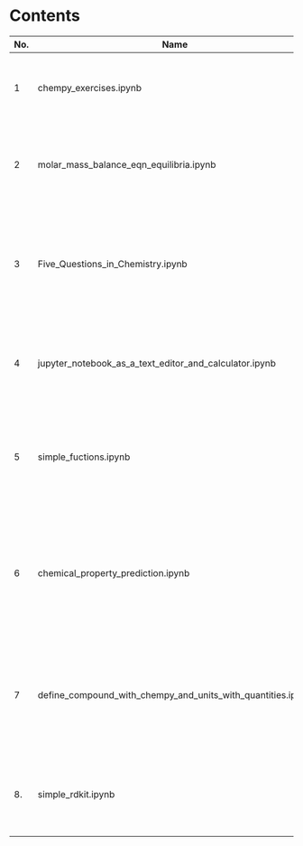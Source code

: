 # Contents

| No. | Name               | Notes                                                       |
|-----|--------------------|-------------------------------------------------------------|
| 1   | chempy_exercises.ipynb    | • units manipulation  • balancing equations  • equilibria  • reaction rates |
| 2   | molar_mass_balance_eqn_equilibria.ipynb | • calculate molar mass • balance equations • solve equilibria concentrations | 
| 3   | Five_Questions_in_Chemistry.ipynb   | • use functions • plot data • fit data • use conditional statements • use scipy constants  • retrieve atomic mass | 
| 4   | jupyter_notebook_as_a_text_editor_and_calculator.ipynb | • Use markdown and latex • Use built-in python functions and import numpy library. | 
| 5   | simple_fuctions.ipynb                                   | • Two simple function examples to demonstrate basic input/output, default inputs, and multiple outputs. |
| 6   | chemical_property_prediction.ipynb | • Shows examples of using Chempy, RDKit, and Py3Dmol to represent compounds via formulas or SMILES and obtain their properties. | 
| 7   | define_compound_with_chempy_and_units_with_quantities.ipynb | • Use the chempy library to define a compound by its molecular formula, and the quantities library to define physical units. | 
| 8.  | simple_rdkit.ipynb | • Define compound • Display the chemical structure and obtain molar mass |
